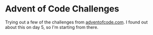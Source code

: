 # Advent of Code Challenges
Trying out a few of the challenges from [adventofcode.com](https://adventofcode.com/2018). I found out about this on day 5, so I'm starting from there.
